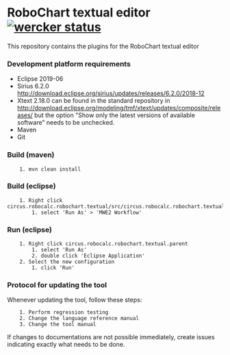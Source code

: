 # RoboChart textual editor [![wercker status](https://app.wercker.com/status/06bd33b926dc5acffc73ce5e381fe9ca/s/master "wercker status")](https://app.wercker.com/project/byKey/06bd33b926dc5acffc73ce5e381fe9ca)
This repository contains the plugins for the RoboChart textual editor

### Development platform requirements ###

* Eclipse 2019-06
* Sirius 6.2.0 http://download.eclipse.org/sirius/updates/releases/6.2.0/2018-12
* Xtext 2.18.0 can be found in the standard repository in http://download.eclipse.org/modeling/tmf/xtext/updates/composite/releases/ but the option "Show only the latest versions of available software" needs to be unchecked.
* Maven
* Git

### Build (maven) ###

        1. mvn clean install

### Build (eclipse) ###

        1. Right click circus.robocalc.robochart.textual/src/circus.robocalc.robochart.textual/GenerateRoboChart.mwe2
            1. select 'Run As' > 'MWE2 Workflow'

### Run (eclipse) ###

        1. Right click circus.robocalc.robochart.textual.parent
            1. select 'Run As'
            2. double click 'Eclipse Application'
        2. Select the new configuration
            1. click 'Run'
            
### Protocol for updating the tool ###

Whenever updating the tool, follow these steps:

        1. Perform regression testing
        2. Change the language reference manual
        3. Change the tool manual

If changes to documentations are not possible immediately, create issues indicating exactly what needs to be done.
